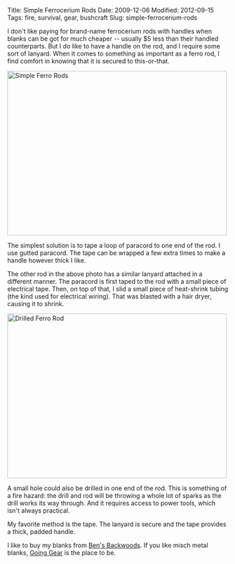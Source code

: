Title: Simple Ferrocerium Rods
Date: 2009-12-06
Modified: 2012-09-15
Tags: fire, survival, gear, bushcraft
Slug: simple-ferrocerium-rods

I don't like paying for brand-name ferrocerium rods with handles when blanks can be got for much cheaper -- usually $5 less than their handled counterparts. But I do like to have a handle on the rod, and I require some sort of lanyard. When it comes to something as important as a ferro rod, I find comfort in knowing that it is secured to this-or-that.

<a href="http://www.flickr.com/photos/pigmonkey/4165260192/" title="Simple Ferro Rods by Pig Monkey, on Flickr"><img src="http://farm3.static.flickr.com/2783/4165260192_9952e979ec.jpg" width="500" height="375" alt="Simple Ferro Rods" /></a>

The simplest solution is to tape a loop of paracord to one end of the rod. I use gutted paracord. The tape can be wrapped a few extra times to make a handle however thick I like.

The other rod in the above photo has a similar lanyard attached in a different manner. The paracord is first taped to the rod with a small piece of electrical tape. Then, on top of that, I slid a small piece of heat-shrink tubing (the kind used for electrical wiring). That was blasted with a hair dryer, causing it to shrink.

<a href="http://www.flickr.com/photos/pigmonkey/4165262864/" title="Drilled Ferro Rod by Pig Monkey, on Flickr"><img src="http://farm3.static.flickr.com/2601/4165262864_488731f23e.jpg" width="500" height="375" alt="Drilled Ferro Rod" /></a>

A small hole could also be drilled in one end of the rod. This is something of a fire hazard: the drill and rod will be throwing a whole lot of sparks as the drill works its way through. And it requires access to power tools, which isn't always practical.

My favorite method is the tape. The lanyard is secure and the tape provides a thick, padded handle.

I like to buy my blanks from <a href="http://www.bensbackwoods.com/servlet/Categories?category=Fire%3AFerrocerium">Ben's Backwoods</a>. If you like misch metal blanks, <a href="http://goinggear.com/index.php?main_page=index&cPath=4&zenid=bfe7dad86feafeac06de1f17e99d592f">Going Gear</a> is the place to be.
